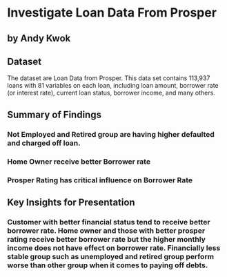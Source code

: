 # Investigate Loan Data From Prosper
## by Andy Kwok


## Dataset

The dataset are Loan Data from Prosper. This data set contains 113,937 loans with 81 variables on each loan, including loan amount, borrower rate (or interest rate), current loan status, borrower income, and many others.


## Summary of Findings

### Not Employed and Retired group are having higher defaulted and charged off loan.
### Home Owner receive better Borrower rate
### Prosper Rating has critical influence on Borrower Rate

## Key Insights for Presentation

### Customer with better financial status tend to receive better borrower rate. Home owner and those with better prosper rating receive better borrower rate but the higher monthly income does not have effect on borrower rate. Financially less stable group such as unemployed and retired group perform worse than other group when it comes to paying off debts.